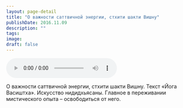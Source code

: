 ```yaml
---
layout: page-detail
title: "О важности саттвичной энергии, стхити шакти Вишну"
publishDate: 2016.11.09
description: ""
tags:
image:
draft: false
---
```


<audio title="2016.11.09 - О важности саттвичной энергии, стхити шакти Вишну.mp3" src="https://filer-api.advayta.org/v1.0/public/files/75451" controls=""></audio>

 О важности саттвичной энергии, стхити шакти Вишну. Текст «Йога Васиштха». Искусство нидидхьясаны. Главное в переживании мистического опыта – освободиться от него. 

  

